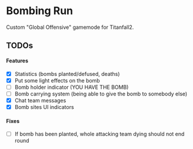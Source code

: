# Bombing Run

Custom "Global Offensive" gamemode for Titanfall2.

## TODOs

#### Features

- [x] Statistics (bombs planted/defused, deaths)
- [x] Put some light effects on the bomb
- [ ] Bomb holder indicator (YOU HAVE THE BOMB)
- [ ] Bomb carrying system (being able to give the bomb to somebody else)
- [x] Chat team messages
- [x] Bomb sites UI indicators

#### Fixes

- [ ] If bomb has been planted, whole attacking team dying should not end round